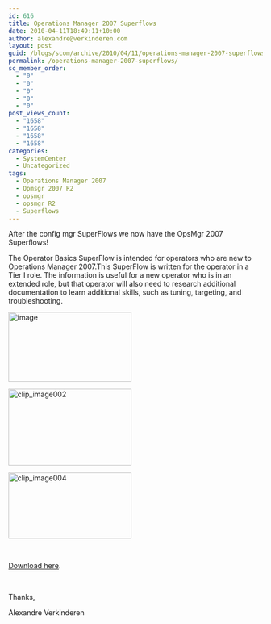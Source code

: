 ```yaml
---
id: 616
title: Operations Manager 2007 Superflows
date: 2010-04-11T18:49:11+10:00
author: alexandre@verkinderen.com
layout: post
guid: /blogs/scom/archive/2010/04/11/operations-manager-2007-superflows.aspx
permalink: /operations-manager-2007-superflows/
sc_member_order:
  - "0"
  - "0"
  - "0"
  - "0"
  - "0"
post_views_count:
  - "1658"
  - "1658"
  - "1658"
  - "1658"
categories:
  - SystemCenter
  - Uncategorized
tags:
  - Operations Manager 2007
  - Opmsgr 2007 R2
  - opsmgr
  - opsmgr R2
  - Superflows
---
```

After the config mgr SuperFlows we now have the OpsMgr 2007 Superflows!

The Operator Basics SuperFlow is intended for operators who are new to Operations Manager 2007.This SuperFlow is written for the operator in a Tier I role. The information is useful for a new operator who is in an extended role, but that operator will also need to research additional documentation to learn additional skills, such as tuning, targeting, and troubleshooting.

[<img style="border-bottom: 0px;border-left: 0px;border-top: 0px;border-right: 0px" border="0" alt="image" src="https://mscloudstorage.blob.core.windows.net/mscloudstorage//2012/06/image_thumb_30DC90E5.png" width="244" height="138" />](http://scug.be/scom/files/2012/06/image_0C2B796E.png) 

[<img style="border-bottom: 0px;border-left: 0px;border-top: 0px;border-right: 0px" border="0" alt="clip_image002" src="http://scug.be/scom/files/2012/06/clip_image002_thumb_441D4784.jpg" width="244" height="152" />](http://scug.be/scom/files/2012/06/clip_image002_093614BB.jpg)

[<img style="border-bottom: 0px;border-left: 0px;border-top: 0px;border-right: 0px" border="0" alt="clip_image004" src="http://scug.be/scom/files/2012/06/clip_image004_thumb_5BD47EEA.jpg" width="244" height="131" />](http://scug.be/scom/files/2012/06/clip_image004_15C3C1D7.jpg)

&#160;

[Download here](http://www.microsoft.com/downloads/details.aspx?displaylang=en&FamilyID=c3100bd6-cf77-433b-8509-4df8d8038929).

&#160;

Thanks,

Alexandre Verkinderen